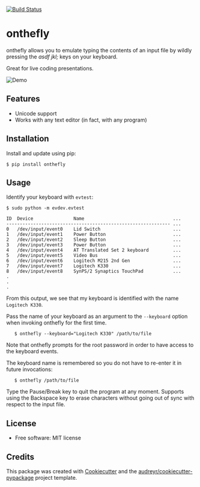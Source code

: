 [![Build Status](https://img.shields.io/pypi/v/onthefly.svg)](https://pypi.python.org/pypi/onthefly)

onthefly
========

onthefly allows you to emulate typing the contents of an input file by wildly pressing the *asdf jkl;* keys on your keyboard.

Great for live coding presentations.

![Demo](../assets/demo.svg)


Features
--------

* Unicode support
* Works with any text editor (in fact, with any program)


Installation
------------

Install and update using pip:

```
$ pip install onthefly
```

Usage
-----

Identify your keyboard with `evtest`:

```
$ sudo python -m evdev.evtest

ID  Device               Name                                 ...
------------------------------------------------------------- ...
0   /dev/input/event0    Lid Switch                           ...
1   /dev/input/event1    Power Button                         ...
2   /dev/input/event2    Sleep Button                         ...
3   /dev/input/event3    Power Button                         ...
4   /dev/input/event4    AT Translated Set 2 keyboard         ...
5   /dev/input/event5    Video Bus                            ...
6   /dev/input/event6    Logitech M215 2nd Gen                ...
7   /dev/input/event7    Logitech K330                        ...
8   /dev/input/event8    SynPS/2 Synaptics TouchPad           ...
.
.
.
```

From this output, we see that my keyboard is identified with the name `Logitech K330`.

Pass the name of your keyboard as an argument to the `--keyboard` option when invoking onthefly for the first time.

```
   $ onthefly --keyboard="Logitech K330" /path/to/file
```

Note that onthefly prompts for the root password in order to have access to the keyboard events.

The keyboard name is remembered so you do not have to re-enter it in future invocations:

```
   $ onthefly /path/to/file
```

Type the Pause/Break key to quit the program at any moment. Supports using the Backspace key to erase characters without going out of sync with respect to the input file.

License
-------

* Free software: MIT license


Credits
-------

This package was created with [Cookiecutter](https://github.com/audreyr/cookiecutter) and the [audreyr/cookiecutter-pypackage](https://github.com/audreyr/cookiecutter-pypackage) project template.

